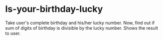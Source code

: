 # Is-your-birthday-lucky
Take user's complete birthday and his/her lucky number.
Now, find out if sum of digits of birthday is divisible by the lucky number.
Shows the result to user.
